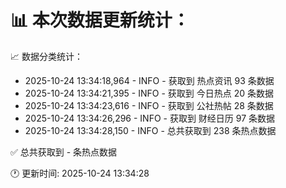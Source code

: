 📊 本次数据更新统计：
==========================

📈 数据分类统计：
- 2025-10-24 13:34:18,964 - INFO - 获取到 热点资讯 93 条数据
- 2025-10-24 13:34:21,395 - INFO - 获取到 今日热点 20 条数据
- 2025-10-24 13:34:23,616 - INFO - 获取到 公社热帖 28 条数据
- 2025-10-24 13:34:26,296 - INFO - 获取到 财经日历 97 条数据
- 2025-10-24 13:34:28,150 - INFO - 总共获取到 238 条热点数据

✅ 总共获取到 - 条热点数据

🕐 更新时间: 2025-10-24 13:34:28
